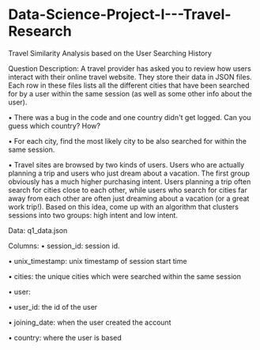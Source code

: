 # Data-Science-Project-I---Travel-Research
Travel Similarity Analysis based on the User Searching History



Question Description:
A travel provider has asked you to review how users interact with their online travel website. They store their data in JSON files. Each row in these files lists all the different cities that have been searched for by a user within the same session (as well as some other info about the user). 



•	There was a bug in the code and one country didn't get logged. Can you guess which country? How?

•	For each city, find the most likely city to be also searched for within the same session.

•	Travel sites are browsed by two kinds of users. Users who are actually planning a trip and users who just dream about a vacation. The first group obviously has a much higher purchasing intent. Users planning a trip often search for cities close to each other, while users who search for cities far away from each other are often just dreaming about a vacation (or a great work trip!). Based on this idea, come up with an algorithm that clusters sessions into two groups: high intent and low intent.

Data: q1_data.json

Columns:
•	session_id: session id. 

•	unix_timestamp: unix timestamp of session start time

•	cities: the unique cities which were searched within the same session 

•	user: 

•	user_id: the id of the user 

•	joining_date: when the user created the account

•	country: where the user is based


